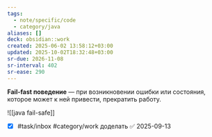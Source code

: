 ```yaml
---
tags:
  - note/specific/code
  - category/java
aliases: []
deck: obsidian::work
created: 2025-06-02 13:58:12+03:00
updated: 2025-10-02T18:32:48+03:00
sr-due: 2026-11-08
sr-interval: 402
sr-ease: 290
---
```


**Fail-fast поведение**
—
при возникновении ошибки или состояния, которое может к ней привести, прекратить работу.

![[java fail-safe]]

- [x] #task/inbox #category/work доделать ✅ 2025-09-13
